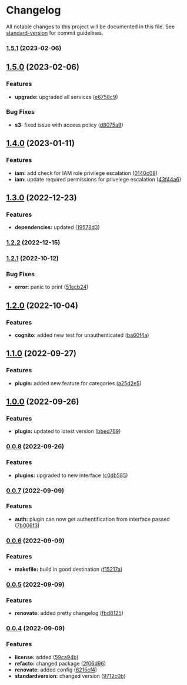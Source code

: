 # Changelog

All notable changes to this project will be documented in this file. See [standard-version](https://github.com/conventional-changelog/standard-version) for commit guidelines.

### [1.5.1](https://github.com/padok-team/yatas-aws/compare/v1.5.0...v1.5.1) (2023-02-06)

## [1.5.0](https://github.com/padok-team/yatas-aws/compare/v1.4.0...v1.5.0) (2023-02-06)


### Features

* **upgrade:** upgraded all services ([e6758c9](https://github.com/padok-team/yatas-aws/commit/e6758c9b034ab0eeb876ab4be24bab8b33b33efc))


### Bug Fixes

* **s3:** fixed issue with access policy ([d8075a9](https://github.com/padok-team/yatas-aws/commit/d8075a9f0a95de05656cb70b8e03a9fc9c93f56a))

## [1.4.0](https://github.com/padok-team/yatas-aws/compare/v1.3.0...v1.4.0) (2023-01-11)


### Features

* **iam:** add check for IAM role privilege escalation ([0140c08](https://github.com/padok-team/yatas-aws/commit/0140c080327073d073dc3a880bf3bff122769efa))
* **iam:** update required permissions for privelege escalation ([43f44a6](https://github.com/padok-team/yatas-aws/commit/43f44a6814139be6755112a63bb7383b08118d39))

## [1.3.0](https://github.com/padok-team/yatas-aws/compare/v1.2.2...v1.3.0) (2022-12-23)


### Features

* **dependencies:** updated ([19578d3](https://github.com/padok-team/yatas-aws/commit/19578d30888ddddde97d2d33ea762a4f23da131b))

### [1.2.2](https://github.com/padok-team/yatas-aws/compare/v1.2.1...v1.2.2) (2022-12-15)

### [1.2.1](https://github.com/padok-team/yatas-aws/compare/v1.2.0...v1.2.1) (2022-10-12)


### Bug Fixes

* **error:** panic to print ([51ecb24](https://github.com/padok-team/yatas-aws/commit/51ecb24c1dda11d8097121916fb1e4fa493efbf2))

## [1.2.0](https://github.com/padok-team/yatas-aws/compare/v1.1.0...v1.2.0) (2022-10-04)


### Features

* **cognito:** added new test for unauthenticated ([ba60f4a](https://github.com/padok-team/yatas-aws/commit/ba60f4a8f0be230c10bb4503125c5122f3a0d77e))

## [1.1.0](https://github.com/padok-team/yatas-aws/compare/v1.0.0...v1.1.0) (2022-09-27)


### Features

* **plugin:** added new feature for categories ([a25d2e5](https://github.com/padok-team/yatas-aws/commit/a25d2e5a2bcb1316af09b80267752367ead6789f))

## [1.0.0](https://github.com/padok-team/yatas-aws/compare/v0.0.8...v1.0.0) (2022-09-26)


### Features

* **plugin:** updated to latest version ([bbed769](https://github.com/padok-team/yatas-aws/commit/bbed7695dbe636a3a63685f3d91a7e5aef05dd52))

### [0.0.8](https://github.com/padok-team/yatas-aws/compare/v0.0.7...v0.0.8) (2022-09-26)


### Features

* **plugins:** upgraded to new interface ([c0db585](https://github.com/padok-team/yatas-aws/commit/c0db58594f2b7e2b6205f41cdffdd945ceac6c6c))

### [0.0.7](https://github.com/padok-team/yatas-aws/compare/v0.0.6...v0.0.7) (2022-09-09)


### Features

* **auth:** plugin can now get authentification from interface passed ([7b006f3](https://github.com/padok-team/yatas-aws/commit/7b006f395c9e100a68a59a0f6fd4cae056a94228))

### [0.0.6](https://github.com/padok-team/yatas-aws/compare/v0.0.5...v0.0.6) (2022-09-09)


### Features

* **makefile:** build in good destination ([f15217a](https://github.com/padok-team/yatas-aws/commit/f15217a139d543a5f8d1b6f13f74d6b433a2e218))

### [0.0.5](https://github.com/padok-team/yatas-aws/compare/v0.0.4...v0.0.5) (2022-09-09)


### Features

* **renovate:** added pretty changelog ([fbd8125](https://github.com/padok-team/yatas-aws/commit/fbd812557d77a89c98d6af2225fd54301a394896))

### [0.0.4](https://github.com/padok-team/yatas-aws/compare/v0.0.3...v0.0.4) (2022-09-09)


### Features

* **license:** added ([59ca94b](https://github.com/padok-team/yatas-aws/commit/59ca94b7c19b03c61849a890f4fa6586bc125306))
* **refacto:** changed package ([2f06d96](https://github.com/padok-team/yatas-aws/commit/2f06d9679f8bc1518b5c6105ab9db94c520c44cc))
* **renovate:** added config ([6215cf4](https://github.com/padok-team/yatas-aws/commit/6215cf4724a5b03bedc0ea3fd1b3ccc53dfb8600))
* **standardversion:** changed version ([9712c0b](https://github.com/padok-team/yatas-aws/commit/9712c0b78417e46602c087a9cc7b41c838e9eed7))
